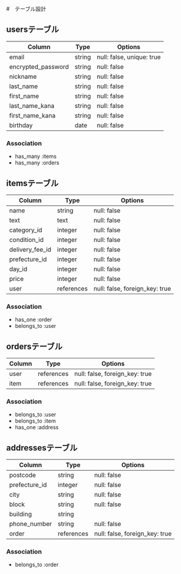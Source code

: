 #　テーブル設計

## usersテーブル
| Column             | Type   | Options                   |
| ------------------ | ------ | ------------------------- |
| email              | string | null: false, unique: true |
| encrypted_password | string | null: false               |
| nickname           | string | null: false               |
| last_name          | string | null: false               |
| first_name         | string | null: false               |
| last_name_kana     | string | null: false               |
| first_name_kana    | string | null: false               |
| birthday           | date   | null: false               |

### Association
- has_many :items
- has_many :orders

## itemsテーブル
| Column          | Type       | Options                         |
| ------------    | ---------- | ------------------------------- |
| name            | string     |  null: false                    |
| text            | text       |  null: false                    |
| category_id     | integer    |  null: false                    |
| condition_id    | integer    |  null: false                    |
| delivery_fee_id | integer    |  null: false                    |
| prefecture_id   | integer    |  null: false                    |
| day_id          | integer    |  null: false                    |
| price           | integer    |  null: false                    |
| user            | references |  null: false, foreign_key: true |

### Association
- has_one :order
- belongs_to :user

## ordersテーブル
| Column       | Type       | Options                         |
| ------------ | ---------- | ------------------------------- |
| user         | references |  null: false, foreign_key: true |
| item         | references |  null: false, foreign_key: true |

### Association
- belongs_to :user
- belongs_to :item
- has_one :address

## addressesテーブル
| Column        | Type       | Options                         |
| ------------- | ---------- | ------------------------------- |
| postcode      | string     |  null: false                    |
| prefecture_id | integer    |  null: false                    |
| city          | string     |  null: false                    |
| block         | string     |  null: false                    |
| building      | string     |  　　　　　　                     |
| phone_number  | string     |  null: false                    |
| order         | references |  null: false, foreign_key: true |

### Association
- belongs_to :order

